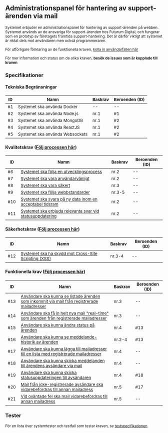 ## Administrationspanel för hantering av support-ärenden via mail

<sub>Systemet erbjuder en administrationspanel för hantering av support-ärenden på webben. Systemet används av de ansvariga för support-ärenden hos Futurum Digital, och fungerar som en prototyp av företagets framtida support-hantering. Det är därför viktigt att systemet är riktat dels mot användaren men också programmeraren.</sub>

<sub>För utförligare förklaring av de funktionella kraven, [kolla in användarfallen här](https://github.com/1dv611-futurum-project/dokumentation/inlämningar/inception/Anv%C3%A4ndarfall)</sub><br>

<sub>För mer information och status om de olika kraven, **besök de issues som är kopplade till kraven**</sub>

### Specifikationer

#### Tekniska Begränsningar

|<sub>ID</sub>|<sub>Namn</sub>|<sub>Baskrav</sub>|<sub>Beroenden (ID)</sub>|
|----|-----|------------|-----|
|<sub>#1</sub>|<sub>Systemet ska använda Docker</sub>|<sub>--</sub>|<sub>--</sub>|
|<sub>#2</sub>|<sub>Systemet ska använda Node.js</sub>|<sub>nr.1</sub>|<sub>#1</sub>|
|<sub>#3</sub>|<sub>Systemet ska använda MongoDB</sub>|<sub>nr.1</sub>|<sub>#2</sub>|
|<sub>#4</sub>|<sub>Systemet ska använda ReactJS</sub>|<sub>nr.1</sub>|<sub>#2</sub>|
|<sub>#5</sub>|<sub>Systemet ska använda Websockets</sub>|<sub>nr.1</sub>|<sub>#2</sub>|

#### Kvalitetskrav ([Följ processen här](https://github.com/1dv611-futurum-project/futurum-project/projects/5))
|<sub>ID</sub>|<sub>Namn</sub>|<sub>Baskrav</sub>|<sub>Beroenden (ID)</sub>|
|----|-----|------------|-----|
|<sub>#6</sub>|<sub>[Systemet ska följa en utvecklingsprocess](https://github.com/1dv611-futurum-project/futurum-project/projects/3)</sub>|<sub>nr.2</sub>|<sub>--</sub>|
|<sub>#7</sub>|<sub>[Systemet ska vara användarvänligt](https://github.com/1dv611-futurum-project/futurum-project/issues/46)</sub>|<sub>nr.2</sub>|<sub>--</sub>|
|<sub>#8</sub>|<sub>[Systemet ska vara säkert](https://github.com/1dv611-futurum-project/futurum-project/issues/47)</sub>|<sub>nr.3</sub>|<sub>--</sub>|
|<sub>#9</sub>|<sub>[Systemet ska följa webbstandarder](https://github.com/1dv611-futurum-project/futurum-project/issues/48)</sub>|<sub>nr.3-5</sub>|<sub>--</sub>|
|<sub>#10</sub>|<sub>[Systemet ska svara på ny data inom en acceptabel tidsram](https://github.com/1dv611-futurum-project/futurum-project/issues/49)</sub>|<sub>nr.2</sub>|<sub>--</sub>|
|<sub>#11</sub>|<sub>[Systemet ska erbjuda relevanta svar vid statusuppdatering](https://github.com/1dv611-futurum-project/futurum-project/issues/50)</sub>|<sub>nr.2</sub>|<sub>--</sub>|

#### Säkerhetskrav ([Följ processen här](https://github.com/1dv611-futurum-project/futurum-project/projects/4))
|<sub>ID</sub>|<sub>Namn</sub>|<sub>Baskrav</sub>|<sub>Beroenden (ID)</sub>|
|----|-----|------------|-----|
|<sub>#12</sub>|<sub>[Systemet ska ha skydd mot Cross-Site Scripting (XSS)](https://github.com/1dv611-futurum-project/futurum-project/issues/51)</sub>|<sub>nr.3-4</sub>|<sub>--</sub>|

#### Funktionella krav ([Följ processen här](https://github.com/1dv611-futurum-project/futurum-project/projects/2))

|<sub>ID</sub>|<sub>Namn</sub>|<sub>Baskrav</sub>|<sub>Beroenden (ID)</sub>|
|----|-----|------------|-----|
|<sub>#13</sub>|<sub>[Användare ska kunna se listade ärenden som inkommit via mail från registrerade mailadresser](https://github.com/1dv611-futurum-project/futurum-project/issues/15) </sub>|<sub>nr.3</sub>|<sub>--</sub>|
|<sub>#14</sub>|<sub>[Användare ska få in helt nya mail "real-time" som ärenden från registrerade mailadresser](https://github.com/1dv611-futurum-project/futurum-project/issues/20) </sub>|<sub>nr.3</sub>|<sub>--</sub>|
|<sub>#15</sub>|<sub>[Användare ska kunna ändra status på ärenden](https://github.com/1dv611-futurum-project/futurum-project/issues/17) </sub>|<sub>nr.4</sub>|<sub>#13</sub>|
|<sub>#16</sub>|<sub>[Användare ska kunna se meddelande-historik av ärenden](https://github.com/1dv611-futurum-project/futurum-project/issues/24) </sub>|<sub>nr.2-4</sub>|<sub>#13</sub>|
|<sub>#17</sub>|<sub>[Användare ska kunna lägga till mailadresser till en lista med registrerade mailadresser](https://github.com/1dv611-futurum-project/futurum-project/issues/16) </sub>|<sub>nr.4</sub>|<sub>--</sub>|
|<sub>#18</sub>|<sub>[Användare ska kunna skicka meddelanden till ärendens avsändare via mail](https://github.com/1dv611-futurum-project/futurum-project/issues/19) </sub>|<sub>nr.4</sub>|<sub>--</sub>|
|<sub>#19</sub>|<sub>[Användare ska kunna skicka statusuppdateringen till avsändaren](https://github.com/1dv611-futurum-project/futurum-project/issues/18) </sub>|<sub>nr.4</sub>|<sub>#18</sub>|
|<sub>#20</sub>|<sub>[Mail från icke-registrerade avsändare ska vidarebefordras till annan mailadress](https://github.com/1dv611-futurum-project/futurum-project/issues/21) </sub>|<sub>nr.5</sub>|<sub>#17</sub>|
|<sub>#21</sub>|<sub>[Vid oväntade fel ska mail vidarebefordras till annan mailadress](https://github.com/1dv611-futurum-project/futurum-project/issues/22) </sub>|<sub>nr.5</sub>|<sub>--</sub>|

### Tester
<sub>För en lista över systemtester och testfall som testar kraven, se [testspecifikationen](https://github.com/1dv611-futurum-project/dokumentation/inlämningar/inception/Testspecifikation).</sub>
